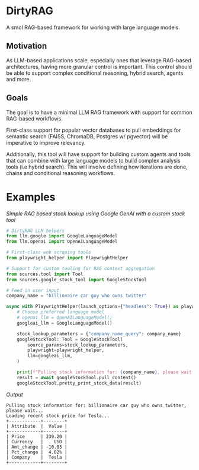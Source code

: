 # DirtyRAG

A smol RAG-based framework for working with large language models.

## Motivation

As LLM-based applications scale, especially ones that leverage RAG-based architectures, having more granular control is important. This control should be able to support complex conditional reasoning, hybrid search, agents and more.

## Goals

The goal is to have a minimal LLM RAG framework with support for common RAG-based workflows.

First-class support for popular vector databases to pull embeddings for semantic search (FAISS, ChromaDB, Postgres w/ pgvector) will be imperative to improve relevancy.

Additionally, this tool will have support for building custom agents and tools that can combine with large language models to build complex analysis tools (i.e hybrid search). This will involve defining how iterations are done, chains and conditional reasoning workflows.

# Examples

_Simple RAG based stock lookup using Google GenAI with a custom stock tool_

```python
# DirtyRAG LLM helpers
from llm.google import GoogleLanguageModel
from llm.openai import OpenAILanguageModel

# First-class web scraping tools
from playwright_helper import PlaywrightHelper

# Support for custom tooling for RAG context aggregation
from sources.tool import Tool
from sources.google_stock_tool import GoogleStockTool

# Feed in user input
company_name = "billionaire car guy who owns twitter"

async with PlaywrightHelper(launch_options={"headless": True}) as playwright_helper:
    # Choose preferred language model
    # openai_llm = OpenAILanguageModel()
    googleai_llm = GoogleLanguageModel()

    stock_lookup_parameters = {"company_name_query": company_name}
    googleStockTool: Tool = GoogleStockTool(
        source_params=stock_lookup_parameters,
        playwright=playwright_helper,
        llm=googleai_llm,
    )

    print(f"Pulling stock information for: {company_name}, please wait...")
    result = await googleStockTool.pull_content()
    googleStockTool.pretty_print_stock_data(result)
```

_Output_

```
Pulling stock information for: billionaire car guy who owns twitter, please wait...
Loading recent stock price for Tesla...
+------------+--------+
| Attribute  |  Value |
+------------+--------+
| Price      | 239.20 |
| Currency   |    USD |
| Amt_change | -10.03 |
| Pct_change |  4.02% |
| Company    |  Tesla |
+------------+--------+
```

